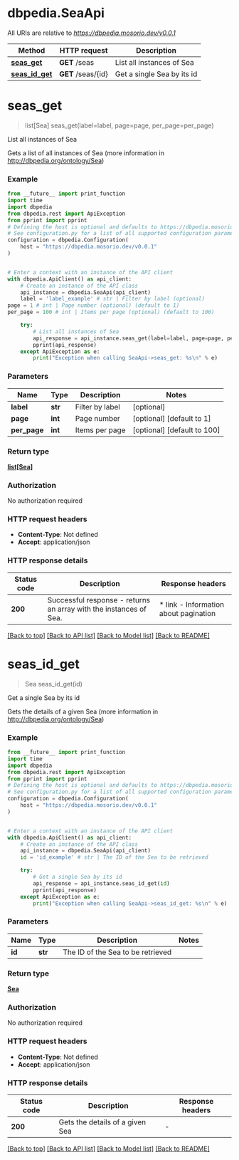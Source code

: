 # dbpedia.SeaApi

All URIs are relative to *https://dbpedia.mosorio.dev/v0.0.1*

Method | HTTP request | Description
------------- | ------------- | -------------
[**seas_get**](SeaApi.md#seas_get) | **GET** /seas | List all instances of Sea
[**seas_id_get**](SeaApi.md#seas_id_get) | **GET** /seas/{id} | Get a single Sea by its id


# **seas_get**
> list[Sea] seas_get(label=label, page=page, per_page=per_page)

List all instances of Sea

Gets a list of all instances of Sea (more information in http://dbpedia.org/ontology/Sea)

### Example

```python
from __future__ import print_function
import time
import dbpedia
from dbpedia.rest import ApiException
from pprint import pprint
# Defining the host is optional and defaults to https://dbpedia.mosorio.dev/v0.0.1
# See configuration.py for a list of all supported configuration parameters.
configuration = dbpedia.Configuration(
    host = "https://dbpedia.mosorio.dev/v0.0.1"
)


# Enter a context with an instance of the API client
with dbpedia.ApiClient() as api_client:
    # Create an instance of the API class
    api_instance = dbpedia.SeaApi(api_client)
    label = 'label_example' # str | Filter by label (optional)
page = 1 # int | Page number (optional) (default to 1)
per_page = 100 # int | Items per page (optional) (default to 100)

    try:
        # List all instances of Sea
        api_response = api_instance.seas_get(label=label, page=page, per_page=per_page)
        pprint(api_response)
    except ApiException as e:
        print("Exception when calling SeaApi->seas_get: %s\n" % e)
```

### Parameters

Name | Type | Description  | Notes
------------- | ------------- | ------------- | -------------
 **label** | **str**| Filter by label | [optional] 
 **page** | **int**| Page number | [optional] [default to 1]
 **per_page** | **int**| Items per page | [optional] [default to 100]

### Return type

[**list[Sea]**](Sea.md)

### Authorization

No authorization required

### HTTP request headers

 - **Content-Type**: Not defined
 - **Accept**: application/json

### HTTP response details
| Status code | Description | Response headers |
|-------------|-------------|------------------|
**200** | Successful response - returns an array with the instances of Sea. |  * link - Information about pagination <br>  |

[[Back to top]](#) [[Back to API list]](../README.md#documentation-for-api-endpoints) [[Back to Model list]](../README.md#documentation-for-models) [[Back to README]](../README.md)

# **seas_id_get**
> Sea seas_id_get(id)

Get a single Sea by its id

Gets the details of a given Sea (more information in http://dbpedia.org/ontology/Sea)

### Example

```python
from __future__ import print_function
import time
import dbpedia
from dbpedia.rest import ApiException
from pprint import pprint
# Defining the host is optional and defaults to https://dbpedia.mosorio.dev/v0.0.1
# See configuration.py for a list of all supported configuration parameters.
configuration = dbpedia.Configuration(
    host = "https://dbpedia.mosorio.dev/v0.0.1"
)


# Enter a context with an instance of the API client
with dbpedia.ApiClient() as api_client:
    # Create an instance of the API class
    api_instance = dbpedia.SeaApi(api_client)
    id = 'id_example' # str | The ID of the Sea to be retrieved

    try:
        # Get a single Sea by its id
        api_response = api_instance.seas_id_get(id)
        pprint(api_response)
    except ApiException as e:
        print("Exception when calling SeaApi->seas_id_get: %s\n" % e)
```

### Parameters

Name | Type | Description  | Notes
------------- | ------------- | ------------- | -------------
 **id** | **str**| The ID of the Sea to be retrieved | 

### Return type

[**Sea**](Sea.md)

### Authorization

No authorization required

### HTTP request headers

 - **Content-Type**: Not defined
 - **Accept**: application/json

### HTTP response details
| Status code | Description | Response headers |
|-------------|-------------|------------------|
**200** | Gets the details of a given Sea |  -  |

[[Back to top]](#) [[Back to API list]](../README.md#documentation-for-api-endpoints) [[Back to Model list]](../README.md#documentation-for-models) [[Back to README]](../README.md)

